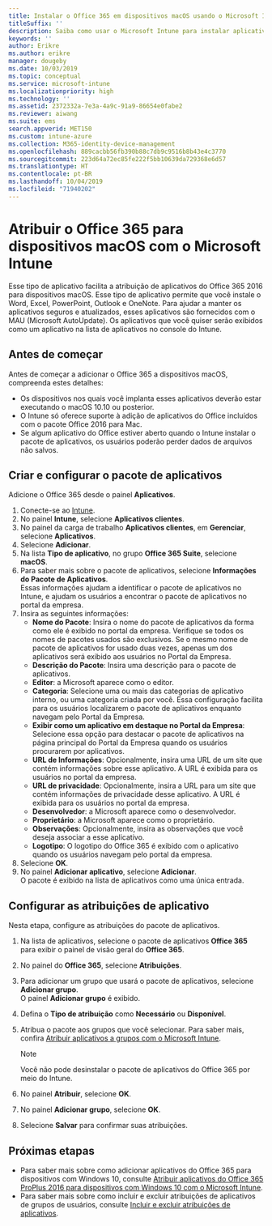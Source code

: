 ```yaml
---
title: Instalar o Office 365 em dispositivos macOS usando o Microsoft Intune
titleSuffix: ''
description: Saiba como usar o Microsoft Intune para instalar aplicativos do Office 365 em dispositivos macOS.
keywords: ''
author: Erikre
ms.author: erikre
manager: dougeby
ms.date: 10/03/2019
ms.topic: conceptual
ms.service: microsoft-intune
ms.localizationpriority: high
ms.technology: ''
ms.assetid: 2372332a-7e3a-4a9c-91a9-86654e0fabe2
ms.reviewer: aiwang
ms.suite: ems
search.appverid: MET150
ms.custom: intune-azure
ms.collection: M365-identity-device-management
ms.openlocfilehash: 889cacbb56fb390b88c7db9c9516b8b43e4c3770
ms.sourcegitcommit: 223d64a72ec85fe222f5bb10639da729368e6d57
ms.translationtype: HT
ms.contentlocale: pt-BR
ms.lasthandoff: 10/04/2019
ms.locfileid: "71940202"
---
```

# <a name="assign-office-365-to-macos-devices-with-microsoft-intune"></a>Atribuir o Office 365 para dispositivos macOS com o Microsoft Intune

Esse tipo de aplicativo facilita a atribuição de aplicativos do Office 365 2016 para dispositivos macOS. Esse tipo de aplicativo permite que você instale o Word, Excel, PowerPoint, Outlook e OneNote. Para ajudar a manter os aplicativos seguros e atualizados, esses aplicativos são fornecidos com o MAU (Microsoft AutoUpdate). Os aplicativos que você quiser serão exibidos como um aplicativo na lista de aplicativos no console do Intune.


## <a name="before-you-start"></a>Antes de começar

Antes de começar a adicionar o Office 365 a dispositivos macOS, compreenda estes detalhes:

- Os dispositivos nos quais você implanta esses aplicativos deverão estar executando o macOS 10.10 ou posterior.
- O Intune só oferece suporte à adição de aplicativos do Office incluídos com o pacote Office 2016 para Mac.
- Se algum aplicativo do Office estiver aberto quando o Intune instalar o pacote de aplicativos, os usuários poderão perder dados de arquivos não salvos.

## <a name="create-and-configure-the-app-suite"></a>Criar e configurar o pacote de aplicativos

Adicione o Office 365 desde o painel **Aplicativos**.
1. Conecte-se ao [Intune](https://go.microsoft.com/fwlink/?linkid=2090973).
3. No painel **Intune**, selecione **Aplicativos clientes**.
4. No painel da carga de trabalho **Aplicativos clientes**, em **Gerenciar**, selecione **Aplicativos**. 
5. Selecione **Adicionar**.
6. Na lista **Tipo de aplicativo**, no grupo **Office 365 Suite**, selecione **macOS**.
7. Para saber mais sobre o pacote de aplicativos, selecione **Informações do Pacote de Aplicativos**.  
    Essas informações ajudam a identificar o pacote de aplicativos no Intune, e ajudam os usuários a encontrar o pacote de aplicativos no portal da empresa.
8. Insira as seguintes informações:
    - **Nome do Pacote**: Insira o nome do pacote de aplicativos da forma como ele é exibido no portal da empresa. Verifique se todos os nomes de pacotes usados são exclusivos. Se o mesmo nome de pacote de aplicativos for usado duas vezes, apenas um dos aplicativos será exibido aos usuários no Portal da Empresa.
    - **Descrição do Pacote**: Insira uma descrição para o pacote de aplicativos.
    - **Editor**: a Microsoft aparece como o editor.
    - **Categoria**: Selecione uma ou mais das categorias de aplicativo interno, ou uma categoria criada por você. Essa configuração facilita para os usuários localizarem o pacote de aplicativos enquanto navegam pelo Portal da Empresa.
    - **Exibir como um aplicativo em destaque no Portal da Empresa**: Selecione essa opção para destacar o pacote de aplicativos na página principal do Portal da Empresa quando os usuários procurarem por aplicativos.
    - **URL de Informações**: Opcionalmente, insira uma URL de um site que contém informações sobre esse aplicativo. A URL é exibida para os usuários no portal da empresa.
    - **URL de privacidade**: Opcionalmente, insira a URL para um site que contém informações de privacidade desse aplicativo. A URL é exibida para os usuários no portal da empresa.
    - **Desenvolvedor**: a Microsoft aparece como o desenvolvedor.
    - **Proprietário**: a Microsoft aparece como o proprietário.
    - **Observações**: Opcionalmente, insira as observações que você deseja associar a esse aplicativo.
    - **Logotipo**: O logotipo do Office 365 é exibido com o aplicativo quando os usuários navegam pelo portal da empresa.
9. Selecione **OK**.
10. No painel **Adicionar aplicativo**, selecione **Adicionar**.  
    O pacote é exibido na lista de aplicativos como uma única entrada.

## <a name="configure-app-assignments"></a>Configurar as atribuições de aplicativo

Nesta etapa, configure as atribuições do pacote de aplicativos. 

1. Na lista de aplicativos, selecione o pacote de aplicativos **Office 365** para exibir o painel de visão geral do **Office 365**.
2. No painel do **Office 365**, selecione **Atribuições**.
3. Para adicionar um grupo que usará o pacote de aplicativos, selecione **Adicionar grupo**.  
    O painel **Adicionar grupo** é exibido.
4. Defina o **Tipo de atribuição** como **Necessário** ou **Disponível**.
5. Atribua o pacote aos grupos que você selecionar. Para saber mais, confira [Atribuir aplicativos a grupos com o Microsoft Intune](apps-deploy.md).

    >[!Note]
    > Você não pode desinstalar o pacote de aplicativos do Office 365 por meio do Intune.

5. No painel **Atribuir**, selecione **OK**.
6. No painel **Adicionar grupo**, selecione **OK**.
7. Selecione **Salvar** para confirmar suas atribuições.

## <a name="next-steps"></a>Próximas etapas

- Para saber mais sobre como adicionar aplicativos do Office 365 para dispositivos com Windows 10, consulte [Atribuir aplicativos do Office 365 ProPlus 2016 para dispositivos com Windows 10 com o Microsoft Intune](apps-add-office365.md).
- Para saber mais sobre como incluir e excluir atribuições de aplicativos de grupos de usuários, consulte [Incluir e excluir atribuições de aplicativos](apps-inc-exl-assignments.md).
